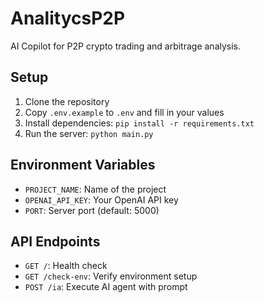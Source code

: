 
# AnalitycsP2P

AI Copilot for P2P crypto trading and arbitrage analysis.

## Setup

1. Clone the repository
2. Copy `.env.example` to `.env` and fill in your values
3. Install dependencies: `pip install -r requirements.txt`
4. Run the server: `python main.py`

## Environment Variables

- `PROJECT_NAME`: Name of the project
- `OPENAI_API_KEY`: Your OpenAI API key
- `PORT`: Server port (default: 5000)

## API Endpoints

- `GET /`: Health check
- `GET /check-env`: Verify environment setup
- `POST /ia`: Execute AI agent with prompt
